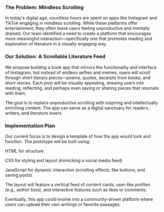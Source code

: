 ### The Problem: Mindless Scrolling

In today's digital age, countless hours are spent on apps like Instagram and TikTok engaging in mindless scrolling. While these platforms offer entertainment, they often leave users feeling unproductive and mentally drained. Our team identified a need to create a platform that encourages more meaningful interaction—specifically one that promotes reading and exploration of literature in a visually engaging way.

### Our Solution: A Scrollable Literature Feed

We propose building a book app that mirrors the functionality and interface of Instagram, but instead of endless selfies and memes, users will scroll through short literary pieces—poems, quotes, excerpts from books, and short stories. Each post will be visually appealing, drawing users into reading, reflecting, and perhaps even saving or sharing pieces that resonate with them. 

The goal is to replace unproductive scrolling with inspiring and intellectually enriching content. The app can serve as a digital sanctuary for readers, writers, and literature lovers.

### Implementation Plan

Our current focus is to design a template of how the app would look and function. The prototype will be built using:

HTML for structure

CSS for styling and layout (mimicking a social media feed)

JavaScript for dynamic interaction (scrolling effects, like buttons, and saving posts)

The layout will feature a vertical feed of content cards, user-like profiles (e.g., author bios), and interactive features such as likes or comments.

Eventually, this app could evolve into a community-driven platform where users can upload their own writings or favorite passages.
